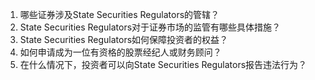 

1. 哪些证券涉及State Securities Regulators的管辖？ 
2. State Securities Regulators对于证券市场的监管有哪些具体措施？ 
3. State Securities Regulators如何保障投资者的权益？ 
4. 如何申请成为一位有资格的股票经纪人或财务顾问？ 
5. 在什么情况下，投资者可以向State Securities Regulators报告违法行为？